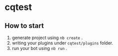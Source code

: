 # cqtest

## How to start

1. generate project using `nb create` .
2. writing your plugins under `cqtest/plugins` folder.
3. run your bot using `nb run` .
